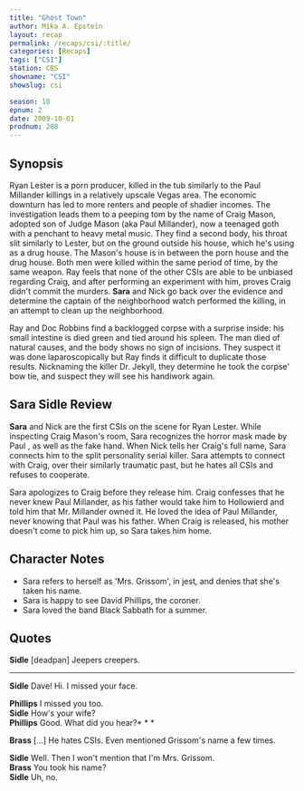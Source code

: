 ```yaml
---
title: "Ghost Town"
author: Mika A. Epstein
layout: recap
permalink: /recaps/csi/:title/
categories: [Recaps]
tags: ["CSI"]
station: CBS
showname: "CSI"
showslug: csi

season: 10
epnum: 2  
date: 2009-10-01
prodnum: 208  
---
```


## Synopsis

Ryan Lester is a porn producer, killed in the tub similarly to the Paul Millander killings   in a relatively upscale Vegas area. The economic downturn has led to more renters and people of shadier incomes. The investigation leads them to a peeping tom by the name of Craig Mason, adopted son of Judge Mason (aka Paul Millander), now a teenaged goth with a penchant to heavy metal music. They find a second body, his throat slit similarly to Lester, but on the ground outside his house, which he's using as a drug house. The Mason's house is in between the porn house and the drug house. Both men were killed within the same period of time, by the same weapon. Ray feels that none of the other CSIs are able to be unbiased regarding Craig, and after performing an experiment with him, proves Craig didn't commit the murders. **Sara** and Nick go back over the evidence and determine the captain of the neighborhood watch performed the killing, in an attempt to clean up the neighborhood.

Ray and Doc Robbins find a backlogged corpse with a surprise inside: his small intestine is died green and tied around his spleen. The man died of natural causes, and the body shows no sign of incisions. They suspect it was done laparoscopically but Ray finds it difficult to duplicate those results. Nicknaming the killer Dr. Jekyll, they determine he took the corpse' bow tie, and suspect they will see his handiwork again.

## Sara Sidle Review

**Sara** and Nick are the first CSIs on the scene for Ryan Lester. While inspecting Craig Mason's room, Sara recognizes the horror mask made by Paul , as well as the fake hand. When Nick tells her Craig's full name, Sara connects him to the split personality serial killer. Sara attempts to connect with Craig, over their similarly traumatic past, but he hates all CSIs and refuses to cooperate.

Sara apologizes to Craig before they release him. Craig confesses that he never knew Paul Millander, as his father would take him to Hollowierd and told him that Mr. Millander owned it. He loved the idea of Paul Millander, never knowing that Paul was his father. When Craig is released, his mother doesn't come to pick him up, so Sara takes him home.

## Character Notes

* Sara refers to herself as 'Mrs. Grissom', in jest, and denies that she's taken his name.  
* Sara is happy to see David Phillips, the coroner.  
* Sara loved the band Black Sabbath for a summer.

## Quotes

**Sidle** [deadpan] Jeepers creepers.

* * *

**Sidle** Dave! Hi. I missed your face.
  
**Phillips** I missed you too.  
**Sidle** How's your wife?  
**Phillips** Good. What did you hear?* * *

**Brass** [...] He hates CSIs. Even mentioned Grissom's name a few times.
  
**Sidle** Well. Then I won't mention that I'm Mrs. Grissom.  
**Brass** You took his name?  
**Sidle** Uh, no.